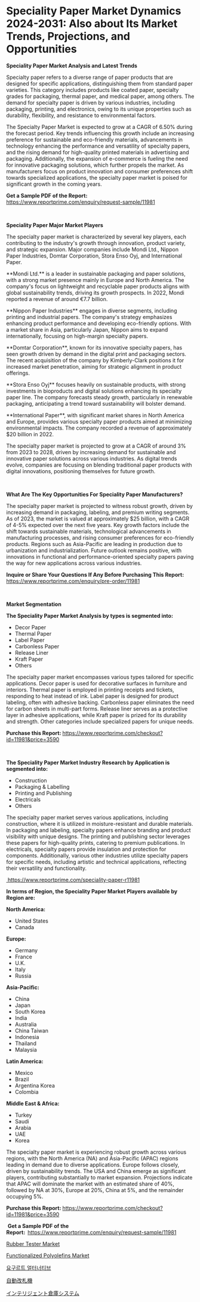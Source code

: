 <p><h1>Speciality Paper Market Dynamics 2024-2031: Also about Its Market Trends, Projections, and Opportunities</h1></p><p><strong>Speciality Paper Market Analysis and Latest Trends</strong></p>
<p><p>Specialty paper refers to a diverse range of paper products that are designed for specific applications, distinguishing them from standard paper varieties. This category includes products like coated paper, specialty grades for packaging, thermal paper, and medical paper, among others. The demand for specialty paper is driven by various industries, including packaging, printing, and electronics, owing to its unique properties such as durability, flexibility, and resistance to environmental factors.</p><p>The Specialty Paper Market is expected to grow at a CAGR of 6.50% during the forecast period. Key trends influencing this growth include an increasing preference for sustainable and eco-friendly materials, advancements in technology enhancing the performance and versatility of specialty papers, and the rising demand for high-quality printed materials in advertising and packaging. Additionally, the expansion of e-commerce is fueling the need for innovative packaging solutions, which further propels the market. As manufacturers focus on product innovation and consumer preferences shift towards specialized applications, the specialty paper market is poised for significant growth in the coming years.</p></p>
<p><strong>Get a Sample PDF of the Report:&nbsp;</strong> <a href="https://www.reportprime.com/enquiry/request-sample/11981">https://www.reportprime.com/enquiry/request-sample/11981</a></p>
<p>&nbsp;</p>
<p><strong>Speciality Paper Major Market Players</strong></p>
<p><p>The specialty paper market is characterized by several key players, each contributing to the industry's growth through innovation, product variety, and strategic expansion. Major companies include Mondi Ltd., Nippon Paper Industries, Domtar Corporation, Stora Enso Oyj, and International Paper.</p><p>**Mondi Ltd.** is a leader in sustainable packaging and paper solutions, with a strong market presence mainly in Europe and North America. The company's focus on lightweight and recyclable paper products aligns with global sustainability trends, driving its growth prospects. In 2022, Mondi reported a revenue of around €7.7 billion.</p><p>**Nippon Paper Industries** engages in diverse segments, including printing and industrial papers. The company's strategy emphasizes enhancing product performance and developing eco-friendly options. With a market share in Asia, particularly Japan, Nippon aims to expand internationally, focusing on high-margin specialty papers.</p><p>**Domtar Corporation**, known for its innovative specialty papers, has seen growth driven by demand in the digital print and packaging sectors. The recent acquisition of the company by Kimberly-Clark positions it for increased market penetration, aiming for strategic alignment in product offerings.</p><p>**Stora Enso Oyj** focuses heavily on sustainable products, with strong investments in bioproducts and digital solutions enhancing its specialty paper line. The company forecasts steady growth, particularly in renewable packaging, anticipating a trend toward sustainability will bolster demand.</p><p>**International Paper**, with significant market shares in North America and Europe, provides various specialty paper products aimed at minimizing environmental impacts. The company recorded a revenue of approximately $20 billion in 2022.</p><p>The specialty paper market is projected to grow at a CAGR of around 3% from 2023 to 2028, driven by increasing demand for sustainable and innovative paper solutions across various industries. As digital trends evolve, companies are focusing on blending traditional paper products with digital innovations, positioning themselves for future growth.</p></p>
<p>&nbsp;</p>
<p><strong>What Are The Key Opportunities For Speciality Paper Manufacturers?</strong></p>
<p><p>The specialty paper market is projected to witness robust growth, driven by increasing demand in packaging, labeling, and premium writing segments. As of 2023, the market is valued at approximately $25 billion, with a CAGR of 4-5% expected over the next five years. Key growth factors include the shift towards sustainable materials, technological advancements in manufacturing processes, and rising consumer preferences for eco-friendly products. Regions such as Asia-Pacific are leading in production due to urbanization and industrialization. Future outlook remains positive, with innovations in functional and performance-oriented specialty papers paving the way for new applications across various industries.</p></p>
<p><strong>Inquire or Share Your Questions If Any Before Purchasing This Report:</strong> <a href="https://www.reportprime.com/enquiry/pre-order/11981">https://www.reportprime.com/enquiry/pre-order/11981</a></p>
<p>&nbsp;</p>
<p><strong>Market Segmentation</strong></p>
<p><strong>The Speciality Paper Market Analysis by types is segmented into:</strong></p>
<p><ul><li>Decor Paper</li><li>Thermal Paper</li><li>Label Paper</li><li>Carbonless Paper</li><li>Release Liner</li><li>Kraft Paper</li><li>Others</li></ul></p>
<p><p>The specialty paper market encompasses various types tailored for specific applications. Decor paper is used for decorative surfaces in furniture and interiors. Thermal paper is employed in printing receipts and tickets, responding to heat instead of ink. Label paper is designed for product labeling, often with adhesive backing. Carbonless paper eliminates the need for carbon sheets in multi-part forms. Release liner serves as a protective layer in adhesive applications, while Kraft paper is prized for its durability and strength. Other categories include specialized papers for unique needs.</p></p>
<p><strong>Purchase this Report:&nbsp;</strong><a href="https://www.reportprime.com/checkout?id=11981&price=3590">https://www.reportprime.com/checkout?id=11981&price=3590</a></p>
<p>&nbsp;</p>
<p><strong>The Speciality Paper Market Industry Research by Application is segmented into:</strong></p>
<p><ul><li>Construction</li><li>Packaging & Labelling</li><li>Printing and Publishing</li><li>Electricals</li><li>Others</li></ul></p>
<p><p>The specialty paper market serves various applications, including construction, where it is utilized in moisture-resistant and durable materials. In packaging and labeling, specialty papers enhance branding and product visibility with unique designs. The printing and publishing sector leverages these papers for high-quality prints, catering to premium publications. In electricals, specialty papers provide insulation and protection for components. Additionally, various other industries utilize specialty papers for specific needs, including artistic and technical applications, reflecting their versatility and functionality.</p></p>
<p><a href="https://www.reportprime.com/speciality-paper-r11981">&nbsp;https://www.reportprime.com/speciality-paper-r11981</a></p>
<p><strong>In terms of Region, the Speciality Paper Market Players available by Region are:</strong></p>
<p>
    <p> <strong> North America: </strong>
        <ul>
            <li>United States</li>
            <li>Canada</li>
        </ul>
        </p> 
    <p> <strong> Europe: </strong>
        <ul>
            <li>Germany</li>
            <li>France</li>
            <li>U.K.</li>
            <li>Italy</li>
            <li>Russia</li>
        </ul>
        </p> 
    <p> <strong> Asia-Pacific: </strong>
        <ul>
            <li>China</li>
            <li>Japan</li>
            <li>South Korea</li>
            <li>India</li>
            <li>Australia</li>
            <li>China Taiwan</li>
            <li>Indonesia</li>
            <li>Thailand</li>
            <li>Malaysia</li>
        </ul>
        </p> 
    <p> <strong> Latin America: </strong>
        <ul>
            <li>Mexico</li>
            <li>Brazil</li>
            <li>Argentina Korea</li>
            <li>Colombia</li>
        </ul>
        </p> 
    <p> <strong> Middle East & Africa: </strong>
        <ul>
            <li>Turkey</li>
            <li>Saudi</li>
            <li>Arabia</li>
            <li>UAE</li>
            <li>Korea</li>
        </ul>
    </p>
    </p>
<p><p>The specialty paper market is experiencing robust growth across various regions, with the North America (NA) and Asia-Pacific (APAC) regions leading in demand due to diverse applications. Europe follows closely, driven by sustainability trends. The USA and China emerge as significant players, contributing substantially to market expansion. Projections indicate that APAC will dominate the market with an estimated share of 40%, followed by NA at 30%, Europe at 20%, China at 5%, and the remainder occupying 5%.</p></p>
<p><strong>Purchase this Report: </strong><a href="https://www.reportprime.com/checkout?id=11981&price=3590">https://www.reportprime.com/checkout?id=11981&price=3590</a></p>
<p>&nbsp;<strong>Get a Sample PDF of the Report:&nbsp;&nbsp;</strong><a href="https://www.reportprime.com/enquiry/request-sample/11981">https://www.reportprime.com/enquiry/request-sample/11981</a></p>
<p><strong></strong></p>
<p><p><a href="https://medium.com/@anggimontokjleb_6541/global-rubber-tester-market-focus-on-product-type-the-digital-tester-simulation-tester-end-9e64fe5f5761">Rubber Tester Market</a></p><p><a href="https://issuu.com/reportprime-2/docs/functionalized-polyolefins-market-s_5460acadbf3bce">Functionalized Polyolefins Market</a></p><p><a href="https://medium.com/@deangaylotyrd8909867/%EC%9A%94%EA%B1%B0%ED%8A%B8-%EB%8C%80%EC%B2%B4-%EC%8B%9C%EC%9E%A5%EC%9D%98-%EC%83%88%EB%A1%9C%EC%9A%B4-%ED%8A%B8%EB%A0%8C%EB%93%9C-2024%EB%85%84%EC%97%90%EC%84%9C-2031%EB%85%84%EA%B9%8C%EC%A7%80%EC%9D%98-%EA%B8%80%EB%A1%9C%EB%B2%8C-%EC%A0%84%EB%A7%9D%EA%B3%BC-%EB%AF%B8%EB%9E%98-%EA%B0%80%EB%8A%A5%EC%84%B1-dc3bee12ff22">요구르트 얼터너티브</a></p><p><a href="https://medium.com/@carengczpoe/%E8%87%AA%E5%8B%95%E5%88%B8%E5%A3%B2%E6%A9%9F%E5%B8%82%E5%A0%B4%E8%AA%BF%E6%9F%BB-%E7%94%A3%E6%A5%AD%E9%80%B2%E5%8C%96%E3%81%8A%E3%82%88%E3%81%B32031%E5%B9%B4%E3%81%BE%E3%81%A7%E3%81%AE%E4%BA%88%E6%B8%AC-981e079661a5">自動改札機</a></p><p><a href="https://medium.com/@carengczpoe/%E3%82%B0%E3%83%AD%E3%83%BC%E3%83%90%E3%83%AB%E3%82%A4%E3%83%B3%E3%83%86%E3%83%AA%E3%82%B8%E3%82%A7%E3%83%B3%E3%83%88%E5%80%89%E5%BA%AB%E3%82%B7%E3%82%B9%E3%83%86%E3%83%A0%E5%B8%82%E5%A0%B4%E3%83%88%E3%83%AC%E3%83%B3%E3%83%89-2024%E5%B9%B4-2031%E5%B9%B4-%E3%81%AB%E9%96%A2%E3%81%99%E3%82%8B%E6%88%A6%E7%95%A5%E7%9A%84%E3%81%AA%E6%B4%9E%E5%AF%9F%E3%82%92192%E3%83%9A%E3%83%BC%E3%82%B8%E3%81%A7%E7%B6%B2%E7%BE%85%E3%81%97%E3%81%BE%E3%81%97%E3%81%9F-90b1caeb09c2">インテリジェント倉庫システム</a></p></p>